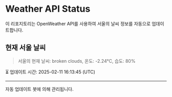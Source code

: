 
# Weather API Status

이 리포지토리는 OpenWeather API를 사용하여 서울의 날씨 정보를 자동으로 업데이트합니다.

## 현재 서울 날씨
> 서울의 현재 날씨: broken clouds, 온도: -2.24°C, 습도: 80%

⏳ 업데이트 시간: 2025-02-11 16:13:45 (UTC)

---
자동 업데이트 봇에 의해 관리됩니다.

